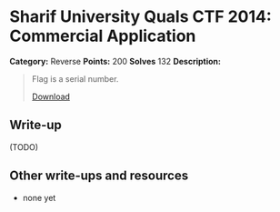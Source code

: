 # Sharif University Quals CTF 2014: Commercial Application

**Category:** Reverse
**Points:** 200
**Solves** 132
**Description:**

> Flag is a serial number.
>
> [Download](suCTF.apk)

## Write-up

(TODO)

## Other write-ups and resources

* none yet
